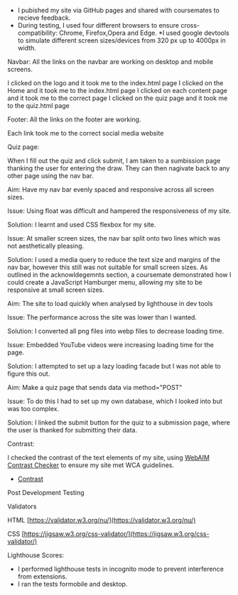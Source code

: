 * I pubished my site via GitHub pages and shared with coursemates to recieve feedback. 
* During testing, I used four different browsers to ensure cross-compatibility: Chrome, Firefox,Opera and Edge.
*I used google devtools to simulate different screen sizes/devices from 320 px up to 4000px in width.

Navbar: All the links on the navbar are working on desktop and mobile screens. 

I clicked on the logo and it took me to the index.html page
I clicked on the Home and it took me to the index.html page
I clicked on each content page and it took me to the correct page
I clicked on the quiz page and it took me to the quiz.html page

Footer: All the links on the footer are working.

Each link took me to the correct social media website

Quiz page:

When I fill out the quiz and click submit, I am taken to a sumbission page thanking the user for entering the draw. They can then nagivate back to any other page using the nav bar. 

Aim: Have my nav bar evenly spaced and responsive across all screen sizes. 

Issue:
Using float was difficult and hampered the responsiveness of my site.

Solution:
I learnt and used CSS flexbox for my site. 

Issue: At smaller screen sizes, the nav bar split onto two lines which was not aesthetically pleasing.

Solution: I used a media query to reduce the text size and margins of the nav bar, however this still was not suitable for small screen sizes. As outlined in the acknowldegemnts section, a coursemate demonstrated how I could create a JavaScript Hamburger menu, allowing my site to be responsive at small screen sizes. 

Aim: The site to load quickly when analysed by lighthouse in dev tools

Issue: The performance across the site was lower than I wanted.

Solution: I converted all png files into webp files to decrease loading time.

Issue: Embedded YouTube videos were increasing loading time for the page. 

Solution: I attempted to set up a lazy loading facade but I was not able to figure this out.

Aim: Make a quiz page that sends data via method="POST"

Issue: To do this I had to set up my own database, which I looked into but was too complex.

Solution: I linked the submit button for the quiz to a submission page, where the user is thanked for submitting their data. 



Contrast:

I checked the contrast of the text elements of my site, using [WebAIM Contrast Checker](https://webaim.org/resources/contrastchecker/) to ensure my site met WCA guidelines.

* [Contrast](./testing/contrast.png)


Post Development Testing

Validators

HTML [https://validator.w3.org/nu/](https://validator.w3.org/nu/)

CSS [https://jigsaw.w3.org/css-validator/](https://jigsaw.w3.org/css-validator/)

Lighthouse Scores:

* I performed lighthouse tests in incognito mode to prevent interference from extensions.
* I ran the tests formobile and desktop.


